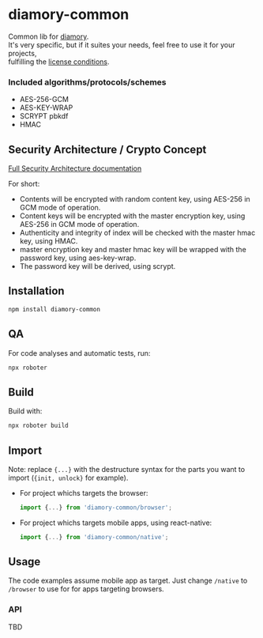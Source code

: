 # diamory-common
Common lib for [diamory](https://diamory.com/). \
It's very specific, but if it suites your needs, feel free to use it for your projects, \
fulfilling the [license conditions](LICENSE.txt).

### Included algorithms/protocols/schemes
* AES-256-GCM
* AES-KEY-WRAP
* SCRYPT pbkdf
* HMAC

## Security Architecture / Crypto Concept
[Full Security Architecture documentation](https://TBD.TBD (to be defined))

For short:
* Contents will be encrypted with random content key, using AES-256 in GCM mode of operation.
* Content keys will be encrypted with the master encryption key, using AES-256 in GCM mode of operation.
* Authenticity and integrity of index will be checked with the master hmac key, using HMAC.
* master encryption key and master hmac key will be wrapped with the password key, using aes-key-wrap.
* The password key will be derived, using scrypt.

## Installation
```bash
npm install diamory-common
```

## QA
For code analyses and automatic tests, run:
```bash
npx roboter
```

## Build
Build with:
```bash
npx roboter build
```

## Import
Note: replace ```{...}``` with the destructure syntax for the parts you want to import (```{init, unlock}``` for example).

* For project whichs targets the browser:
  ```js
  import {...} from 'diamory-common/browser';
  ```
* For project whichs targets mobile apps, using react-native:
  ```js
  import {...} from 'diamory-common/native';
  ```

## Usage
The code examples assume mobile app as target. Just change ```/native``` to ```/browser``` to use for for apps targeting browsers.

### API
TBD